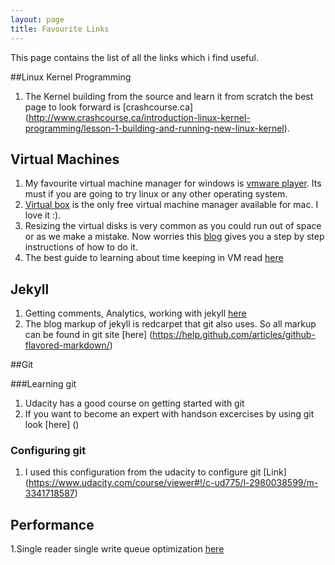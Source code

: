 ```yaml
---
layout: page
title: Favourite Links
---
```

This page contains the list of all the links which i find useful.

##Linux Kernel Programming

1. The Kernel building from the source  and learn it from scratch the best page to look forward is [crashcourse.ca] (http://www.crashcourse.ca/introduction-linux-kernel-programming/lesson-1-building-and-running-new-linux-kernel). 


## Virtual Machines

1. My favourite virtual machine manager for windows is [vmware player](http://www.vmware.com/products/player). Its must if you are going to try linux or any other operating system.
2. [Virtual box](https://www.virtualbox.org/) is the only free virtual machine manager available for mac. I love it :).
3. Resizing the virtual disks is very common as you could run out of space or as we make a mistake. Now worries this [blog](http://trivialproof.blogspot.ca/2011/01/resizing-virtualbox-virtual-hard-disk.html) gives you a step by step instructions of how to do it.
4. The best guide to learning about time keeping in VM read [here](http://www.vmware.com/files/pdf/Timekeeping-In-VirtualMachines.pdf)

## Jekyll

1. Getting comments, Analytics,  working with jekyll [here](http://joshualande.com/jekyll-github-pages-poole/)
2. The blog markup of jekyll is redcarpet that git also uses. So all markup can be found in git site [here] (https://help.github.com/articles/github-flavored-markdown/)

##Git 

###Learning git
1. Udacity has a good course on getting started with git 
2. If you want to become an expert with handson excercises by using git look [here] ()


### Configuring git
1. I used this configuration from the udacity to configure git [Link] (https://www.udacity.com/course/viewer#!/c-ud775/l-2980038599/m-3341718587)

## Performance 

1.Single reader single write queue optimization [here](https://skillsmatter.com/skillscasts/6163-high-performance-single-producer-single-consumer-in-memory-queue)
